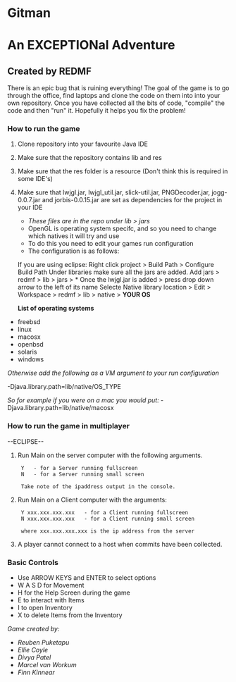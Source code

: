 # Gitman

# An EXCEPTIONal Adventure

## Created by REDMF

There is an epic bug that is ruining everything! The goal of the game is to go through the office, find laptops and clone the code on them into into your own repository. Once you have collected all the bits of code, "compile" the code and then "run" it. Hopefully it helps you fix the problem! 


### How to run the game

1. Clone repository into your favourite Java IDE
2. Make sure that the repository contains lib and res
3. Make sure that the res folder is a resource (Don't think this is required in some IDE's)
4. Make sure that lwjgl.jar, lwjgl_util.jar, slick-util.jar, PNGDecoder.jar, jogg-0.0.7.jar and jorbis-0.0.15.jar are set as dependencies for the project in your IDE
   - *These files are in the repo under lib > jars*

   * OpenGL is operating system specifc, and so you need to change which natives it will try and use
   * To do this you need to edit your games run configuration
   * The configuration is as follows:

   If you are using eclipse:
      Right click project > Build Path > Configure Build Path
      Under libraries make sure all the jars are added. Add jars > redmf > lib > jars > *
      Once the lwjgl.jar is added > press drop down arrow to the left of its name
      Selecte Native library location > Edit > Workspace > redmf > lib > native > **YOUR OS**
   
   **List of operating systems**
   
  - freebsd
  - linux
  - macosx
  - openbsd
  - solaris
  - windows
   
   *Otherwise add the following as a VM argument to your run configuration*

  -Djava.library.path=lib/native/OS_TYPE
  
  *So for example if you were on a mac you would put:*
  -Djava.library.path=lib/native/macosx
  
  

### How to run the game in multiplayer

--ECLIPSE--
  
1. Run Main on the server computer with the following arguments.

        Y   - for a Server running fullscreen
        N   - for a Server running small screen

        Take note of the ipaddress output in the console.

2. Run Main on a Client computer with the arguments:

        Y xxx.xxx.xxx.xxx   - for a Client running fullscreen
        N xxx.xxx.xxx.xxx   - for a Client running small screen

        where xxx.xxx.xxx.xxx is the ip address from the server 

3. A player cannot connect to a host when commits have been collected.

### Basic Controls
   - Use ARROW KEYS and ENTER to select options
   - W A S D for Movement
   - H for the Help Screen during the game
   - E to interact with Items
   - I to open Inventory
   - X to delete Items from the Inventory


  
*Game created by:*
- *Reuben Puketapu*
- *Ellie Coyle*
- *Divya Patel*
- *Marcel van Workum*
- *Finn Kinnear*

